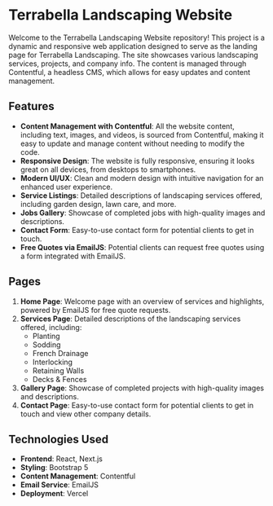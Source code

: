 # Terrabella Landscaping Website

Welcome to the Terrabella Landscaping Website repository! This project is a dynamic and responsive web application designed to serve as the landing page for Terrabella Landscaping. The site showcases various landscaping services, projects, and company info. The content is managed through Contentful, a headless CMS, which allows for easy updates and content management.

## Features

- **Content Management with Contentful**: All the website content, including text, images, and videos, is sourced from Contentful, making it easy to update and manage content without needing to modify the code.
- **Responsive Design**: The website is fully responsive, ensuring it looks great on all devices, from desktops to smartphones.
- **Modern UI/UX**: Clean and modern design with intuitive navigation for an enhanced user experience.
- **Service Listings**: Detailed descriptions of landscaping services offered, including garden design, lawn care, and more.
- **Jobs Gallery**: Showcase of completed jobs with high-quality images and descriptions.
- **Contact Form**: Easy-to-use contact form for potential clients to get in touch.
- **Free Quotes via EmailJS**: Potential clients can request free quotes using a form integrated with EmailJS.

## Pages

1. **Home Page**: Welcome page with an overview of services and highlights, powered by EmailJS for free quote requests.
2. **Services Page**: Detailed descriptions of the landscaping services offered, including:
   - Planting
   - Sodding
   - French Drainage
   - Interlocking
   - Retaining Walls
   - Decks & Fences
3. **Gallery Page**: Showcase of completed projects with high-quality images and descriptions.
4. **Contact Page**: Easy-to-use contact form for potential clients to get in touch and view other company details.

## Technologies Used

- **Frontend**: React, Next.js
- **Styling**: Bootstrap 5
- **Content Management**: Contentful
- **Email Service**: EmailJS
- **Deployment**: Vercel
